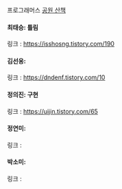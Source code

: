 프로그래머스 [공원 산책](https://school.programmers.co.kr/learn/courses/30/lessons/172928)<br>

#### 최태승: 틀림
링크 : https://isshosng.tistory.com/190

#### 김선웅:
링크 : https://dndenf.tistory.com/10

#### 정의진: 구현
링크 : https://uijin.tistory.com/65

#### 정연미: 
링크 : 

#### 박소미: 
링크 : 

